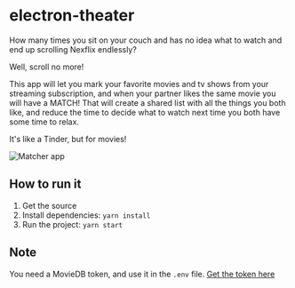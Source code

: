 # electron-theater
How many times you sit on your couch and has no idea what to watch and end up scrolling Nexflix endlessly?

Well, scroll no more!

This app will let you mark your favorite movies and tv shows from your streaming subscription, and when your partner likes the same movie you will have a MATCH!
That will create a shared list with all the things you both like, and reduce the time to decide what to watch next time you both have some time to relax.

It's like a Tinder, but for movies!

![Matcher app](https://i.imgur.com/mrQ0Rd0.jpg)


## How to run it
1. Get the source
2. Install dependencies: `yarn install`
3. Run the project: `yarn start`

## Note
You need a MovieDB token, and use it in the `.env` file.
[Get the token here](https://developer.themoviedb.org/v4/reference/intro/getting-started)
